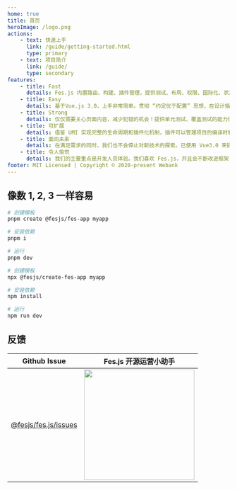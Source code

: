 ```yaml
---
home: true
title: 首页
heroImage: /logo.png
actions:
    - text: 快速上手
      link: /guide/getting-started.html
      type: primary
    - text: 项目简介
      link: /guide/
      type: secondary
features:
    - title: Fast
      details: Fes.js 内置路由、构建、插件管理，提供测试、布局、权限、国际化、状态管理、请求、数据字典、SVG等插件，可以满足大部分日常开发需求。
    - title: Easy
      details: 基于Vue.js 3.0，上手非常简单。贯彻 “约定优于配置” 思想，在设计插件上尽可能用约定替代配置，依然提供统一的插件配置入口，简单简洁又不失灵活。提供一致性的API入口，一致化的体验，学习起来更轻松。
    - title: Strong
      details: 仅仅需要关心页面内容，减少犯错的机会！提供单元测试、覆盖测试的能力保障项目质量。
    - title: 可扩展
      details: 借鉴 UMI 实现完整的生命周期和插件化机制，插件可以管理项目的编译时和运行时，能力均可以通过插件封装进来，在 Fes.js 中协调有序的运行。
    - title: 面向未来
      details: 在满足需求的同时，我们也不会停止对新技术的探索。已使用 Vue3.0 来提升应用性能，已使用 webpack5 和 vite 提升构建性能和实现微服务。
    - title: 令人愉悦
      details: 我们的主要重点是开发人员体验。我们喜欢 Fes.js，并且会不断改进框架，所以您也喜欢它！期待有吸引力的解决方案，描述性的错误消息，强大的默认值和详细的文档。如果有问题或疑问，我们有用的社区将为您提供帮助。
footer: MIT Licensed | Copyright © 2020-present Webank
---
```


## 像数 1, 2, 3 一样容易

<CodeGroup>
  <CodeGroupItem title="PNPM" active>

```bash
# 创建模板
pnpm create @fesjs/fes-app myapp

# 安装依赖
pnpm i

# 运行
pnpm dev
```

  </CodeGroupItem>

  <CodeGroupItem title="NPM">

```bash
# 创建模板
npx @fesjs/create-fes-app myapp

# 安装依赖
npm install

# 运行
npm run dev
```

  </CodeGroupItem>
</CodeGroup>

## 反馈

| Github Issue                                                           | Fes.js 开源运营小助手                                                                            |
| ---------------------------------------------------------------------- | ------------------------------------------------------------------------------------------------ |
| [@fesjs/fes.js/issues](https://github.com/WeBankFinTech/fes.js/issues) | <img src="https://cos-1254145788.cos.ap-guangzhou.myqcloud.com/WechatIMG104.jpeg" height="250"/> |
